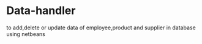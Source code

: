 # Data-handler
to add,delete or update data of employee,product and supplier in database using netbeans
